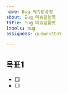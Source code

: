 ```yaml
---
name: Bug 이슈템플릿
about: Bug 이슈템플릿
title: Bug 이슈템플릿
labels: bug
assignees: guswns1659

---
```


## 목표1
- [ ] 
- [ ]

